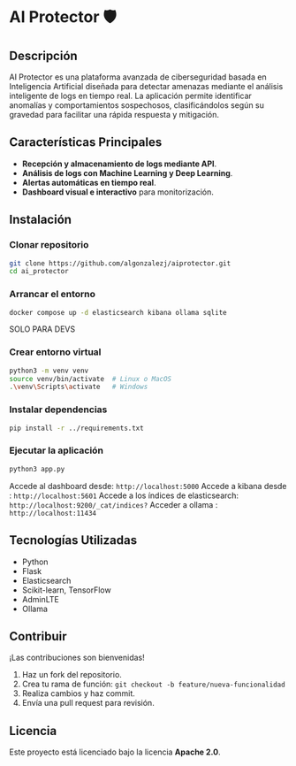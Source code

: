 # AI Protector 🛡️

## Descripción
AI Protector es una plataforma avanzada de ciberseguridad basada en Inteligencia Artificial diseñada para detectar amenazas mediante el análisis inteligente de logs en tiempo real. La aplicación permite identificar anomalías y comportamientos sospechosos, clasificándolos según su gravedad para facilitar una rápida respuesta y mitigación.

## Características Principales
- **Recepción y almacenamiento de logs mediante API**.
- **Análisis de logs con Machine Learning y Deep Learning**.
- **Alertas automáticas en tiempo real**.
- **Dashboard visual e interactivo** para monitorización.

## Instalación

### Clonar repositorio
```bash
git clone https://github.com/algonzalezj/aiprotector.git
cd ai_protector
```
### Arrancar el entorno
```bash
docker compose up -d elasticsearch kibana ollama sqlite
```
SOLO PARA DEVS

### Crear entorno virtual
```bash
python3 -m venv venv
source venv/bin/activate  # Linux o MacOS
.\venv\Scripts\activate   # Windows
```

### Instalar dependencias
```bash
pip install -r ../requirements.txt
```

### Ejecutar la aplicación
```bash
python3 app.py
```

Accede al dashboard desde: `http://localhost:5000`
Accede a kibana desde : `http://localhost:5601`
Accede a los índices de elasticsearch: `http://localhost:9200/_cat/indices?`
Acceder a ollama : `http://localhost:11434` 

## Tecnologías Utilizadas
- Python
- Flask
- Elasticsearch
- Scikit-learn, TensorFlow
- AdminLTE
- Ollama

## Contribuir
¡Las contribuciones son bienvenidas!

1. Haz un fork del repositorio.
2. Crea tu rama de función: `git checkout -b feature/nueva-funcionalidad`
3. Realiza cambios y haz commit.
4. Envía una pull request para revisión.

## Licencia
Este proyecto está licenciado bajo la licencia **Apache 2.0**.


